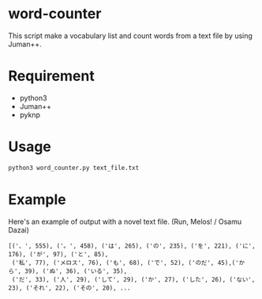 # word-counter
This script make a vocabulary list and count words from a text file by using Juman++.

# Requirement
- python3
- Juman++
- pyknp

# Usage
```bash
python3 word_counter.py text_file.txt
```

# Example
Here's an example of output with a novel text file. (Run, Melos! / Osamu Dazai)
```
[('、', 555), ('。', 458), ('は', 265), ('の', 235), ('を', 221), ('に', 176), ('が', 97), ('と', 85),
 ('私', 77), ('メロス', 76), ('も', 68), ('で', 52), ('のだ', 45),('から', 39), ('ぬ', 36), ('いる', 35),
 ('だ', 33), ('人', 29), ('して', 29), ('か', 27), ('した', 26), ('ない', 23), ('それ', 22), ('その', 20), ...
```
